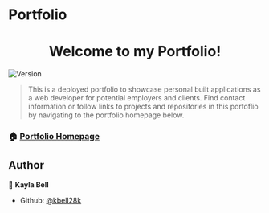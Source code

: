 # Portfolio
<h1 align="center">Welcome to my Portfolio!</h1>
<p>
  <img alt="Version" src="https://img.shields.io/badge/version-0-blue.svg?cacheSeconds=2592000" />
</p>

> This is a deployed portfolio to showcase personal built applications as a web developer for potential employers and clients.  Find contact information or follow links to projects and repositories in this portoflio by navigating to the portfolio homepage below.

### 🏠 [Portfolio Homepage](https://kbell28k.github.io/Portfolio/Homework_1/index)

## Author

👤 **Kayla Bell**

* Github: [@kbell28k](https://github.com/kbell28k)

